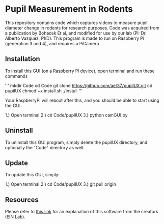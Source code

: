# Pupil Measurement in Rodents

This repository contains code which captures videos to measure pupil diameter change in rodents for research purposes. Code was acquired from a publication by Bohacek Et al, and modified for use by our lab (PI: Dr. Alberto Vazquez, PhD). This program is made to run on Raspberry Pi (generation 3 and 4), and requires a PiCamera.

## Installation

To install this GUI (on a Raspberry Pi device), open terminal and run these commands
  
  '''
  mkdir Code
  cd Code
  git clone https://github.com/aet37/pupilUX.git
  cd pupilUX
  chmod +x install.sh
  ./install
  '''
  
Your RaspberryPi will reboot after this, and you should be able to start using the GUI:

  1.) Open terminal
  2.) cd Code/pupilUX
  3.) python camGUI.py
  
## Uninstall

To uninstall this GUI program, simply delete the pupilUX directory, and optionally the "Code" directory as well.

## Update

To update this GUI, simply:

  1.) Open terminal
  2.) cd Code/pupilUX
  3.) git pull origin

## Resources

Please refer to [this link](https://ein-lab.github.io/pupillometry-raspi) for an explanation of this software from the creators (EIN Lab).
